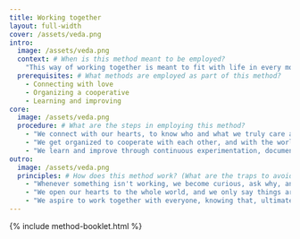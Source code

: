 ```yaml
---
title: Working together
layout: full-width
cover: /assets/veda.png
intro:
  image: /assets/veda.png
  context: # When is this method meant to be employed?
    "This way of working together is meant to fit with life in every moment."
  prerequisites: # What methods are employed as part of this method?
    - Connecting with love
    - Organizing a cooperative
    - Learning and improving
core:
  image: /assets/veda.png
  procedure: # What are the steps in employing this method?
    - "We connect with our hearts, to know who and what we truly care about."
    - "We get organized to cooperate with each other, and with the world, as well as we know how."
    - "We learn and improve through continuous experimentation, documentation, and celebration."
outro:
  image: /assets/veda.png
  principles: # How does this method work? (What are the traps to avoid?)
    - "Whenever something isn't working, we become curious, ask why, and experiment with changing it to learn more."
    - "We open our hearts to the whole world, and we only say things are working when our hearts are happy."
    - "We aspire to work together with everyone, knowing that, ultimately, all our hearts want the same."
---
```


{% include method-booklet.html %}
